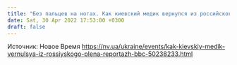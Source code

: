 ```yaml
---
title: "Без пальцев на ногах. Как киевский медик вернулся из российского плена — репортаж BBC"
date: Sat, 30 Apr 2022 17:53:00 +0300
draft: false
---
```

Источник: Новое Время https://nv.ua/ukraine/events/kak-kievskiy-medik-vernulsya-iz-rossiyskogo-plena-reportazh-bbc-50238233.html

